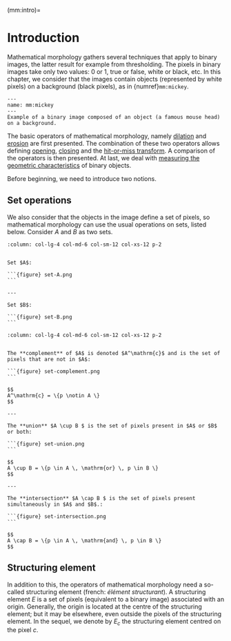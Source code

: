 (mm:intro)=
# Introduction

<!-- Dans le Jahne : quelques exos et interactivités -->

Mathematical morphology gathers several techniques that apply to binary images,
the latter result for example from thresholding.
The pixels in binary images take only two values: 0 or 1, true or false, white or black, etc.
In this chapter, we consider that the images contain objects (represented by white pixels) on a background (black pixels),
as in {numref}`mm:mickey`.

```{figure} set-union.png
---
name: mm:mickey
---
Example of a binary image composed of an object (a famous mouse head) on a background.
```

The basic operators of mathematical morphology, namely [dilation](mm:dilation) and [erosion](mm:erosion) are first presented.
The combination of these two operators allows defining [opening](mm:opening), [closing](mm:closing)
and the [hit-or-miss transform](mm:hit-or-miss).
A comparison of the operators is then presented.
At last, we deal with [measuring the geometric characteristics](mm:measure) of binary objects.

Before beginning, we need to introduce two notions.


## Set operations

We also consider that the objects in the image define a set of pixels,
so mathematical morphology can use the usual operations on sets, listed below.
Consider $A$ and $B$ as two sets.

````{panels}
:column: col-lg-4 col-md-6 col-sm-12 col-xs-12 p-2


Set $A$:

```{figure} set-A.png
```

---

Set $B$:

```{figure} set-B.png
```

````



````{panels}
:column: col-lg-4 col-md-6 col-sm-12 col-xs-12 p-2


The **complement** of $A$ is denoted $A^\mathrm{c}$ and is the set of pixels that are not in $A$:

```{figure} set-complement.png
```

$$
A^\mathrm{c} = \{p \notin A \}
$$

---

The **union** $A \cup B $ is the set of pixels present in $A$ or $B$ or both:

```{figure} set-union.png
```

$$
A \cup B = \{p \in A \, \mathrm{or} \, p \in B \}
$$

---

The **intersection** $A \cap B $ is the set of pixels present simultaneously in $A$ and $B$.:

```{figure} set-intersection.png
```

$$
A \cap B = \{p \in A \, \mathrm{and} \, p \in B \}
$$

````


## Structuring element

In addition to this, the operators of mathematical morphology need a so-called structuring element (french: _élément structurant_).
A structuring element $E$ is a set of pixels (equivalent to a binary image) associated with an origin.
Generally, the origin is located at the centre of the structuring element;
but it may be elsewhere, even outside the pixels of the structuring element.
In the sequel, we denote by $E_c$ the structuring element centred on the pixel $c$.